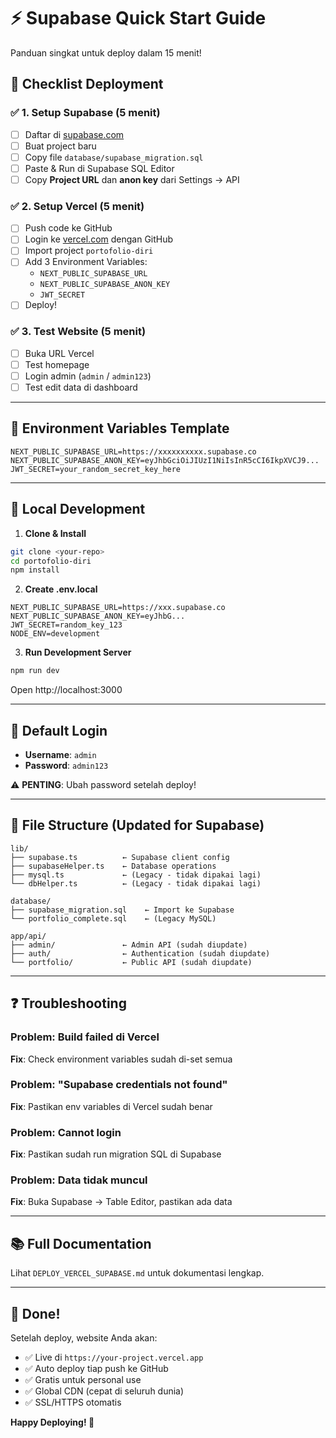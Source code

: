 # ⚡ Supabase Quick Start Guide

Panduan singkat untuk deploy dalam 15 menit!

## 🎯 Checklist Deployment

### ✅ 1. Setup Supabase (5 menit)
- [ ] Daftar di [supabase.com](https://supabase.com)
- [ ] Buat project baru
- [ ] Copy file `database/supabase_migration.sql`
- [ ] Paste & Run di Supabase SQL Editor
- [ ] Copy **Project URL** dan **anon key** dari Settings → API

### ✅ 2. Setup Vercel (5 menit)
- [ ] Push code ke GitHub
- [ ] Login ke [vercel.com](https://vercel.com) dengan GitHub
- [ ] Import project `portofolio-diri`
- [ ] Add 3 Environment Variables:
  - `NEXT_PUBLIC_SUPABASE_URL`
  - `NEXT_PUBLIC_SUPABASE_ANON_KEY`
  - `JWT_SECRET`
- [ ] Deploy!

### ✅ 3. Test Website (5 menit)
- [ ] Buka URL Vercel
- [ ] Test homepage
- [ ] Login admin (`admin` / `admin123`)
- [ ] Test edit data di dashboard

---

## 📝 Environment Variables Template

```env
NEXT_PUBLIC_SUPABASE_URL=https://xxxxxxxxxx.supabase.co
NEXT_PUBLIC_SUPABASE_ANON_KEY=eyJhbGciOiJIUzI1NiIsInR5cCI6IkpXVCJ9...
JWT_SECRET=your_random_secret_key_here
```

---

## 🚀 Local Development

1. **Clone & Install**
```bash
git clone <your-repo>
cd portofolio-diri
npm install
```

2. **Create .env.local**
```env
NEXT_PUBLIC_SUPABASE_URL=https://xxx.supabase.co
NEXT_PUBLIC_SUPABASE_ANON_KEY=eyJhbG...
JWT_SECRET=random_key_123
NODE_ENV=development
```

3. **Run Development Server**
```bash
npm run dev
```

Open http://localhost:3000

---

## 🔑 Default Login

- **Username**: `admin`
- **Password**: `admin123`

⚠️ **PENTING**: Ubah password setelah deploy!

---

## 🎨 File Structure (Updated for Supabase)

```
lib/
├── supabase.ts          ← Supabase client config
├── supabaseHelper.ts    ← Database operations
├── mysql.ts             ← (Legacy - tidak dipakai lagi)
└── dbHelper.ts          ← (Legacy - tidak dipakai lagi)

database/
├── supabase_migration.sql    ← Import ke Supabase
└── portfolio_complete.sql    ← (Legacy MySQL)

app/api/
├── admin/               ← Admin API (sudah diupdate)
├── auth/                ← Authentication (sudah diupdate)
└── portfolio/           ← Public API (sudah diupdate)
```

---

## ❓ Troubleshooting

### Problem: Build failed di Vercel
**Fix**: Check environment variables sudah di-set semua

### Problem: "Supabase credentials not found"
**Fix**: Pastikan env variables di Vercel sudah benar

### Problem: Cannot login
**Fix**: Pastikan sudah run migration SQL di Supabase

### Problem: Data tidak muncul
**Fix**: Buka Supabase → Table Editor, pastikan ada data

---

## 📚 Full Documentation

Lihat `DEPLOY_VERCEL_SUPABASE.md` untuk dokumentasi lengkap.

---

## 🎉 Done!

Setelah deploy, website Anda akan:
- ✅ Live di `https://your-project.vercel.app`
- ✅ Auto deploy tiap push ke GitHub
- ✅ Gratis untuk personal use
- ✅ Global CDN (cepat di seluruh dunia)
- ✅ SSL/HTTPS otomatis

**Happy Deploying! 🚀**

